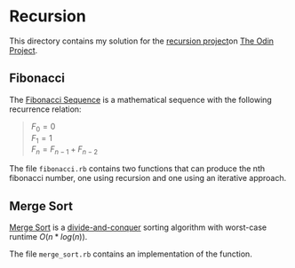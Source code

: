 # Recursion

This directory contains my solution for the [recursion project](https://www.theodinproject.com/courses/ruby-programming/lessons/recursion?ref=lnav)on [The Odin Project](https://www.theodinproject.com).

## Fibonacci
The [Fibonacci Sequence](https://en.wikipedia.org/wiki/Fibonacci_number) is a mathematical sequence with the following recurrence relation:

> $F_0 = 0$ \
> $F_1 = 1$ \
> $F_n = F_{n-1} + F_{n - 2}$

The file `fibonacci.rb` contains two functions that can produce the nth fibonacci number, one using recursion and one using an iterative approach.

## Merge Sort
[Merge Sort](https://en.wikipedia.org/wiki/Merge_sort) is a [divide-and-conquer](https://en.wikipedia.org/wiki/Divide-and-conquer_algorithm) sorting algorithm with worst-case runtime $O(n * log (n))$.

The file `merge_sort.rb` contains an implementation of the function.

